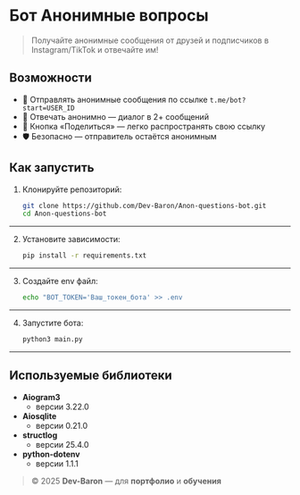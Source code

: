 # Бот Анонимные вопросы 

> Получайте анонимные сообщения от друзей и подписчиков в Instagram/TikTok и отвечайте им!

## Возможности

- 📩 Отправлять анонимные сообщения по ссылке `t.me/bot?start=USER_ID`
- 💬 Отвечать анонимно — диалог в 2+ сообщений
- 🔗 Кнопка «Поделиться» — легко распространять свою ссылку
- 🛡️ Безопасно — отправитель остаётся анонимным

## Как запустить

1. Клонируйте репозиторий:
    ```bash
    git clone https://github.com/Dev-Baron/Anon-questions-bot.git
    cd Anon-questions-bot
    ```
***
2. Установите зависимости:
    ```bash
    pip install -r requirements.txt
    ```
***
3. Создайте env файл:
    ```bash
    echo "BOT_TOKEN='Ваш_токен_бота' >> .env
    ```
***
4. Запустите бота:
    ```bash
    python3 main.py
    ```
***
## Используемые библиотеки
- **Aiogram3** 
  - версии 3.22.0
- **Aiosqlite** 
  - версии 0.21.0
- **structlog** 
  - версии 25.4.0
- **python-dotenv** 
  - версии 1.1.1

> © 2025 **Dev-Baron** — для **портфолио** и **обучения**
